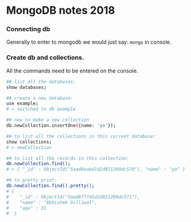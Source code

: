 # MongoDB notes 2018

### Connecting db

Generally to enter to mongodb we would just say: `mongo` in console.

### Create db and collections.

All the commands need to be entered on the console.

```bash
## list all the databases:
show databases;

## create a new database:
use example;
# > switched to db example

## now to make a new collection
db.newCollection.insertOne({name: 'yo'});

## to list all the collections in this current database:
show collections;
# > newCollection

## to list all the records in this collection:
db.newCollection.find();
# > { "_id" : ObjectId("5aad6eabd1d2d821260dc570"), "name" : "yo" }

## to pretty print:
db.newCollection.find().pretty();
# {
#    "_id" : ObjectId("5aad6f77d1d2d821260dc571"),
#    "name" : "Abhishek Dilliwal",
#    "age" : 31
#  }
```


